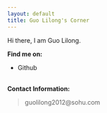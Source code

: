 ```yaml
---
layout: default
title: Guo Lilong's Corner
---
```


Hi there, I am Guo Lilong.

<p><b>Find me on:</b></p>

<ul>
<li><a herf="http://github.com/guolilong2012/">Github</a></li>
</ul>


<p><br /><b>Contact Information:</b></p>

<blockquote>
guolilong2012@sohu.com
</blockquote>
